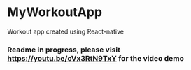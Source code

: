 # MyWorkoutApp
Workout app created using React-native
### Readme in progress, please visit https://youtu.be/cVx3RtN9TxY for the video demo
